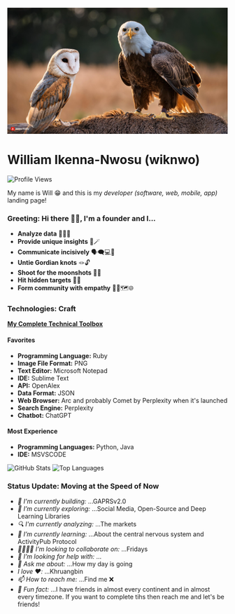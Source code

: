 ![Will's GitHub Banner](zephyrandcuba.jpg)

# William Ikenna-Nwosu (wiknwo)
![Profile Views](https://komarev.com/ghpvc/?username=wiknwo&color=blue)

My name is Will 😁 and this is my *developer (software, web, mobile, app)* landing page!

### Greeting: Hi there 👋🏽, I'm a founder and I...

- **Analyze data** 🧑🏽‍💻
- **Provide unique insights** 🔮🪄
- **Communicate incisively** 🗣️🗨️💻🎯
- **Untie Gordian knots** 🪢🔓
- **Shoot for the moonshots** 🔫🌚
- **Hit hidden targets** 👻🐘
- **Form community with empathy** 🤲🏽🗺️🌐

### Technologies: Craft

[**My Complete Technical Toolbox**](https://www.pinterest.com/wiknwo/my-tech-toolbox/)

#### Favorites
- **Programming Language:** Ruby
- **Image File Format:** PNG
- **Text Editor:** Microsoft Notepad
- **IDE:** Sublime Text
- **API:** OpenAlex
- **Data Format:** JSON
- **Web Browser:** Arc and probably Comet by Perplexity when it's launched
- **Search Engine:** Perplexity
- **Chatbot:** ChatGPT

#### Most Experience

- **Programming Languages:** Python, Java
- **IDE:** MSVSCODE

![GitHub Stats](https://github-readme-stats.vercel.app/api?username=wiknwo&show_icons=true&theme=radical)
![Top Languages](https://github-readme-stats.vercel.app/api/top-langs/?username=wiknwo&layout=compact&theme=tokyonight)

### Status Update: Moving at the Speed of Now

- *🔨 I'm currently building:* ...GAPRSv2.0
- *🔭 I’m currently exploring:* ...Social Media, Open-Source and Deep Learning Libraries
- *🔍 I'm currently analyzing:* ...The markets
- *🌱 I’m currently learning:* ...About the central nervous system and ActivityPub Protocol
- *🫱🏽‍🫲🏽 I’m looking to collaborate on:* ...Fridays
- *🤔 I’m looking for help with:* ...
- *💬 Ask me about:* ...How my day is going
- *I love ❤️:* ...Khruangbin
- *📫 How to reach me:* ...Find me ❌
- *🤗 Fun fact:* ...I have friends in almost every continent and in almost every timezone. If you want to complete tihs then reach me and let's be friends!
